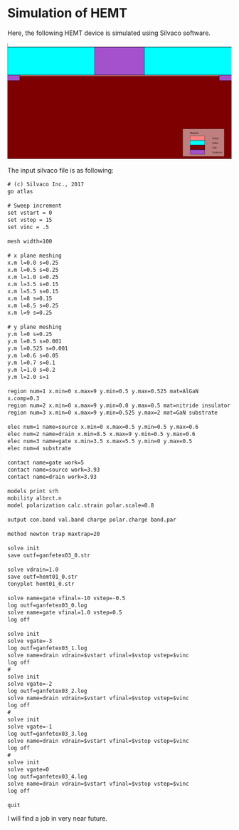 # Simulation of HEMT

Here, the following HEMT device is simulated using Silvaco software.

![](https://github.com/rvatanme/Transistors/blob/main/JFET_MESFET_MODFET/Simulation/hemt_str.png)

The input silvaco file is as following:

    # (c) Silvaco Inc., 2017
    go atlas 

    # Sweep increment
    set vstart = 0
    set vstop = 15
    set vinc = .5

    mesh width=100

    # x plane meshing
    x.m l=0.0 s=0.25
    x.m l=0.5 s=0.25
    x.m l=1.0 s=0.25
    x.m l=3.5 s=0.15
    x.m l=5.5 s=0.15
    x.m l=8 s=0.15
    x.m l=8.5 s=0.25
    x.m l=9 s=0.25

    # y plane meshing
    y.m l=0 s=0.25
    y.m l=0.5 s=0.001
    y.m l=0.525 s=0.001
    y.m l=0.6 s=0.05
    y.m l=0.7 s=0.1
    y.m l=1.0 s=0.2
    y.m l=2.0 s=1

    region num=1 x.min=0 x.max=9 y.min=0.5 y.max=0.525 mat=AlGaN x.comp=0.3 
    region num=2 x.min=0 x.max=9 y.min=0.0 y.max=0.5 mat=nitride insulator
    region num=3 x.min=0 x.max=9 y.min=0.525 y.max=2 mat=GaN substrate 

    elec num=1 name=source x.min=0 x.max=0.5 y.min=0.5 y.max=0.6
    elec num=2 name=drain x.min=8.5 x.max=9 y.min=0.5 y.max=0.6
    elec num=3 name=gate x.min=3.5 x.max=5.5 y.min=0 y.max=0.5 
    elec num=4 substrate

    contact name=gate work=5
    contact name=source work=3.93
    contact name=drain work=3.93

    models print srh 
    mobility albrct.n 
    model polarization calc.strain polar.scale=0.8 

    output con.band val.band charge polar.charge band.par

    method newton trap maxtrap=20

    solve init
    save outf=ganfetex03_0.str

    solve vdrain=1.0
    save outf=hemt01_0.str
    tonyplot hemt01_0.str

    solve name=gate vfinal=-10 vstep=-0.5
    log outf=ganfetex03_0.log
    solve name=gate vfinal=1.0 vstep=0.5
    log off

    solve init
    solve vgate=-3
    log outf=ganfetex03_1.log
    solve name=drain vdrain=$vstart vfinal=$vstop vstep=$vinc
    log off
    #
    solve init
    solve vgate=-2
    log outf=ganfetex03_2.log
    solve name=drain vdrain=$vstart vfinal=$vstop vstep=$vinc
    log off
    #
    solve init
    solve vgate=-1
    log outf=ganfetex03_3.log
    solve name=drain vdrain=$vstart vfinal=$vstop vstep=$vinc
    log off
    #
    solve init
    solve vgate=0
    log outf=ganfetex03_4.log
    solve name=drain vdrain=$vstart vfinal=$vstop vstep=$vinc
    log off

    quit

I will find a job in very near future. 
